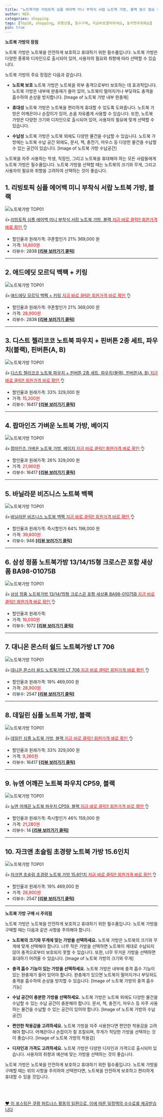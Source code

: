 ```yaml
---
title: "노트북가방 리빙토픽 심플 에어백 미니 부착식 서랍 노트북 가방, 블랙 필수 필요 추천 제품 비교 최저 가격 비교 장점 구매 후기 구매평"
author: NEO.
categories: shopping
tags: [Top10, shopping, 유행상품, 필수구매, 지금바로클릭하세요, 놓치면후회해요]
pin: true
---
```

**노트북 가방의 장점**

노트북 가방은 노트북을 안전하게 보호하고 휴대하기 위한 필수품입니다. 노트북 가방은 다양한 종류와 디자인으로 출시되어 있어, 사용자의 필요와 취향에 따라 선택할 수 있습니다.

노트북 가방의 주요 장점은 다음과 같습니다.

* **노트북 보호**
노트북 가방은 노트북을 외부 충격으로부터 보호하는 데 효과적입니다. 노트북 가방은 내부에 완충재가 들어 있어, 노트북이 떨어지거나 부딪혀도 충격을 흡수하여 손상을 방지합니다.
[Image of 노트북 가방 내부 완충재]

* **휴대성**
노트북 가방은 노트북을 편리하게 휴대할 수 있도록 도와줍니다. 노트북 가방은 어깨끈이나 손잡이가 있어, 손을 자유롭게 사용할 수 있습니다. 또한, 노트북 가방은 다양한 크기와 디자인으로 출시되어 있어, 사용자의 필요에 맞게 선택할 수 있습니다.

* **수납성**
노트북 가방은 노트북 외에도 다양한 물건을 수납할 수 있습니다. 노트북 가방에는 노트북 수납 공간 외에도, 문서, 책, 충전기, 마우스 등 다양한 물건을 수납할 수 있는 공간이 있습니다.
[Image of 노트북 가방 수납공간]

노트북을 자주 사용하는 학생, 직장인, 그리고 노트북을 휴대해야 하는 모든 사람들에게 노트북 가방은 필수품입니다. 노트북 가방을 선택할 때는 노트북의 크기와 무게, 그리고 사용자의 필요와 취향을 고려하여 선택하는 것이 좋습니다.

   

## 1. 리빙토픽 심플 에어백 미니 부착식 서랍 노트북 가방, 블랙

![노트북가방 TOP01](https://thumbnail10.coupangcdn.com/thumbnails/remote/490x490ex/image/vendor_inventory/be12/e1d3eae74d93cffd0814710deb6611cf5547ef40336d55c2d13d3475e52e.jpg)


👍 [리빙토픽 심플 에어백 미니 부착식 서랍 노트북 가방, 블랙 <font color=red> 지금 바로 클릭!! 회원가격 바로 확인 </font> ](https://link.coupang.com/re/AFFSDP?lptag=AF3617701&subid=GithubCoopas&pageKey=6478583977&traceid=V0-153&itemId=14171880466&vendorItemId=86041425619) 👌 


- 할인율과 원래가격: 쿠폰할인가 21%  369,000   원
- 가격: <span style='color:red'>14,800원</span>
- 리뷰수: 2838  [**[리뷰 보러가기 클릭]**](https://link.coupang.com/re/AFFSDP?lptag=AF3617701&subid=GithubCoopas&pageKey=6478583977&traceid=V0-153&itemId=14171880466&vendorItemId=86041425619)

---


   

## 2. 애드에딧 모르딕 백팩 + 키링

![노트북가방 TOP01](https://thumbnail10.coupangcdn.com/thumbnails/remote/490x490ex/image/retail/images/13127573029058572-909fef71-ebc7-4234-9493-a70736ab27bf.jpg)


👍 [애드에딧 모르딕 백팩 + 키링 <font color=red> 지금 바로 클릭!! 회원가격 바로 확인 </font> ](https://link.coupang.com/re/AFFSDP?lptag=AF3617701&subid=GithubCoopas&pageKey=5876810289&traceid=V0-153&itemId=10297413871&vendorItemId=70005414885) 👌 


- 할인율과 원래가격: 쿠폰할인가 21%  369,000   원
- 가격: <span style='color:red'>28,900원</span>
- 리뷰수: 2838  [**[리뷰 보러가기 클릭]**](https://link.coupang.com/re/AFFSDP?lptag=AF3617701&subid=GithubCoopas&pageKey=5876810289&traceid=V0-153&itemId=10297413871&vendorItemId=70005414885)

---


   

## 3. 디스트 젤리코코 노트북 파우치 + 핀버튼 2종 세트, 파우치(블랙), 핀버튼(A, B)

![노트북가방 TOP01](https://thumbnail8.coupangcdn.com/thumbnails/remote/490x490ex/image/retail/images/4071453120338732-fdd38b95-c9f9-49f7-99a7-8f3039d5be4e.jpg)


👍 [디스트 젤리코코 노트북 파우치 + 핀버튼 2종 세트, 파우치(블랙), 핀버튼(A, B) <font color=red> 지금 바로 클릭!! 회원가격 바로 확인 </font> ](https://link.coupang.com/re/AFFSDP?lptag=AF3617701&subid=GithubCoopas&pageKey=7706680913&traceid=V0-153&itemId=20647590562&vendorItemId=70896200724) 👌 


- 할인율과 원래가격: 33%  329,000   원
- 가격: <span style='color:red'>15,200원</span>
- 리뷰수: 16417  [**[리뷰 보러가기 클릭]**](https://link.coupang.com/re/AFFSDP?lptag=AF3617701&subid=GithubCoopas&pageKey=7706680913&traceid=V0-153&itemId=20647590562&vendorItemId=70896200724)

---


   

## 4. 팝마인즈 가벼운 노트북 가방, 베이지

![노트북가방 TOP01](https://thumbnail9.coupangcdn.com/thumbnails/remote/490x490ex/image/vendor_inventory/e1ab/42c3947baa049b4ec17dd55e63bb41d33ad91d7cc44367410c1128d50b64.jpg)


👍 [팝마인즈 가벼운 노트북 가방, 베이지 <font color=red> 지금 바로 클릭!! 회원가격 바로 확인 </font> ](https://link.coupang.com/re/AFFSDP?lptag=AF3617701&subid=GithubCoopas&pageKey=5836215968&traceid=V0-153&itemId=10114766531&vendorItemId=84232092197) 👌 


- 할인율과 원래가격: 26%  329,000   원
- 가격: <span style='color:red'>21,900원</span>
- 리뷰수: 16417  [**[리뷰 보러가기 클릭]**](https://link.coupang.com/re/AFFSDP?lptag=AF3617701&subid=GithubCoopas&pageKey=5836215968&traceid=V0-153&itemId=10114766531&vendorItemId=84232092197)

---


   

## 5. 바닐라문 비즈니스 노트북 백팩

![노트북가방 TOP01](https://thumbnail10.coupangcdn.com/thumbnails/remote/490x490ex/image/retail/images/4778084681248439-3142735f-bdef-4f6e-a79e-3f6c66b19bba.jpg)


👍 [바닐라문 비즈니스 노트북 백팩 <font color=red> 지금 바로 클릭!! 회원가격 바로 확인 </font> ](https://link.coupang.com/re/AFFSDP?lptag=AF3617701&subid=GithubCoopas&pageKey=6669593463&traceid=V0-153&itemId=15032059830&vendorItemId=82254679097) 👌 


- 할인율과 원래가격: 즉시할인가 64%  198,000   원
- 가격: <span style='color:red'>39,800원</span>
- 리뷰수: 946  [**[리뷰 보러가기 클릭]**](https://link.coupang.com/re/AFFSDP?lptag=AF3617701&subid=GithubCoopas&pageKey=6669593463&traceid=V0-153&itemId=15032059830&vendorItemId=82254679097)

---


   

## 6. 삼성 정품 노트북가방 13/14/15형 크로스끈 포함 새상품 BA98-01075B

![노트북가방 TOP01](https://thumbnail9.coupangcdn.com/thumbnails/remote/490x490ex/image/vendor_inventory/e500/f52d3cc847ef14c61c4b32b9271215bf97a00a5b10b129402985a6e350d2.jpg)


👍 [삼성 정품 노트북가방 13/14/15형 크로스끈 포함 새상품 BA98-01075B <font color=red> 지금 바로 클릭!! 회원가격 바로 확인 </font> ](https://link.coupang.com/re/AFFSDP?lptag=AF3617701&subid=GithubCoopas&pageKey=6490205458&traceid=V0-153&itemId=14244927134&vendorItemId=81490109348) 👌 


- 할인율과 원래가격: 
- 가격: <span style='color:red'>16,000원</span>
- 리뷰수: 1072  [**[리뷰 보러가기 클릭]**](https://link.coupang.com/re/AFFSDP?lptag=AF3617701&subid=GithubCoopas&pageKey=6490205458&traceid=V0-153&itemId=14244927134&vendorItemId=81490109348)

---


   

## 7. 대니온 몬스터 쉴드 노트북가방 LT 706

![노트북가방 TOP01](https://thumbnail8.coupangcdn.com/thumbnails/remote/490x490ex/image/vendor_inventory/3d93/527ea0b8fb8bdc153e5502ac6b3f3ab7328ed517ac736ba8d693877b4f77.jpg)


👍 [대니온 몬스터 쉴드 노트북가방 LT 706 <font color=red> 지금 바로 클릭!! 회원가격 바로 확인 </font> ](https://link.coupang.com/re/AFFSDP?lptag=AF3617701&subid=GithubCoopas&pageKey=7089513223&traceid=V0-153&itemId=17661500791&vendorItemId=84827025963) 👌 


- 할인율과 원래가격: 19%  469,000   원
- 가격: <span style='color:red'>28,900원</span>
- 리뷰수: 2547  [**[리뷰 보러가기 클릭]**](https://link.coupang.com/re/AFFSDP?lptag=AF3617701&subid=GithubCoopas&pageKey=7089513223&traceid=V0-153&itemId=17661500791&vendorItemId=84827025963)

---


   

## 8. 데일린 심플 노트북 가방, 블랙

![노트북가방 TOP01](https://thumbnail8.coupangcdn.com/thumbnails/remote/490x490ex/image/retail/images/6061299083896334-b50a529a-5315-4698-973a-195f77756e34.jpg)


👍 [데일린 심플 노트북 가방, 블랙 <font color=red> 지금 바로 클릭!! 회원가격 바로 확인 </font> ](https://link.coupang.com/re/AFFSDP?lptag=AF3617701&subid=GithubCoopas&pageKey=6057145082&traceid=V0-153&itemId=10171761023&vendorItemId=77454356336) 👌 


- 할인율과 원래가격: 33%  329,000   원
- 가격: <span style='color:red'>9,260원</span>
- 리뷰수: 16417  [**[리뷰 보러가기 클릭]**](https://link.coupang.com/re/AFFSDP?lptag=AF3617701&subid=GithubCoopas&pageKey=6057145082&traceid=V0-153&itemId=10171761023&vendorItemId=77454356336)

---


   

## 9. 뉴엔 어깨끈 노트북 파우치 CP59, 블랙

![노트북가방 TOP01](https://thumbnail6.coupangcdn.com/thumbnails/remote/490x490ex/image/retail/images/4081432061796601-ef4b3367-6f50-4dcc-9763-4154c76d146d.jpg)


👍 [뉴엔 어깨끈 노트북 파우치 CP59, 블랙 <font color=red> 지금 바로 클릭!! 회원가격 바로 확인 </font> ](https://link.coupang.com/re/AFFSDP?lptag=AF3617701&subid=GithubCoopas&pageKey=6945413160&traceid=V0-153&itemId=16855942536&vendorItemId=72519618962) 👌 


- 할인율과 원래가격: 즉시할인가 46%  159,000   원
- 가격: <span style='color:red'>21,280원</span>
- 리뷰수: 14  [**[리뷰 보러가기 클릭]**](https://link.coupang.com/re/AFFSDP?lptag=AF3617701&subid=GithubCoopas&pageKey=6945413160&traceid=V0-153&itemId=16855942536&vendorItemId=72519618962)

---


   

## 10. 자크앤 초슬림 초경량 노트북 가방 15.6인치

![노트북가방 TOP01](https://thumbnail9.coupangcdn.com/thumbnails/remote/490x490ex/image/vendor_inventory/7cb3/0f8df709169947dfbb91e29de9bf5353f8d6ec1e2964207970acab98023d.jpg)


👍 [자크앤 초슬림 초경량 노트북 가방 15.6인치 <font color=red> 지금 바로 클릭!! 회원가격 바로 확인 </font> ](https://link.coupang.com/re/AFFSDP?lptag=AF3617701&subid=GithubCoopas&pageKey=7604162662&traceid=V0-153&itemId=20123278660&vendorItemId=87217648196) 👌 


- 할인율과 원래가격: 19%  469,000   원
- 가격: <span style='color:red'>28,900원</span>
- 리뷰수: 2547  [**[리뷰 보러가기 클릭]**](https://link.coupang.com/re/AFFSDP?lptag=AF3617701&subid=GithubCoopas&pageKey=7604162662&traceid=V0-153&itemId=20123278660&vendorItemId=87217648196)

---
**노트북 가방 구매 시 주의점**

노트북 가방은 노트북을 안전하게 보호하고 휴대하기 위한 필수품입니다. 노트북 가방을 구매할 때는 다음과 같은 사항을 주의해야 합니다.

* **노트북의 크기와 무게에 맞는 가방을 선택하세요.** 노트북 가방은 노트북의 크기와 무게에 맞게 선택해야 합니다. 너무 작은 가방을 선택하면 노트북이 제대로 수납되지 않아 충격으로부터 보호되지 못할 수 있습니다. 또한, 너무 무거운 가방을 선택하면 휴대하기 어려울 수 있습니다.
[Image of 노트북 가방의 크기와 무게]

* **충격 흡수 기능이 있는 가방을 선택하세요.** 노트북 가방은 내부에 충격 흡수 기능이 있는 완충재가 들어 있어야 합니다. 완충재가 있으면 노트북이 떨어지거나 부딪혀도 충격을 흡수하여 손상을 방지할 수 있습니다.
[Image of 노트북 가방의 충격 흡수 기능]

* **수납 공간이 충분한 가방을 선택하세요.** 노트북 가방은 노트북 외에도 다양한 물건을 수납할 수 있는 수납 공간이 충분해야 합니다. 문서, 책, 충전기, 마우스 등 자주 사용하는 물건을 수납할 수 있는 공간이 있어야 합니다.
[Image of 노트북 가방의 수납 공간]

* **편안한 착용감을 고려하세요.** 노트북 가방을 자주 사용한다면 편안한 착용감을 고려해야 합니다. 어깨끈이나 손잡이가 잘 조절되며, 무게가 적당한 가방을 선택하는 것이 좋습니다.
[Image of 노트북 가방의 착용감]

* **디자인과 가격도 고려하세요.** 노트북 가방은 다양한 디자인과 가격으로 출시되어 있습니다. 사용자의 취향과 예산에 맞는 가방을 선택하는 것이 좋습니다.

노트북 가방은 노트북을 안전하게 보호하고 휴대하기 위한 필수품입니다. 노트북 가방을 구매할 때는 위의 사항을 주의하여 선택한다면, 노트북을 안전하게 보호하고 편리하게 휴대할 수 있을 것입니다.<br><br><br><br><br> [ ❤  이 포스팅은 쿠팡 파트너스 활동의 일환으로, 이에 따른 일정액의 수수료를 제공받습니다](https://link.coupang.com/a/bcEFyh)